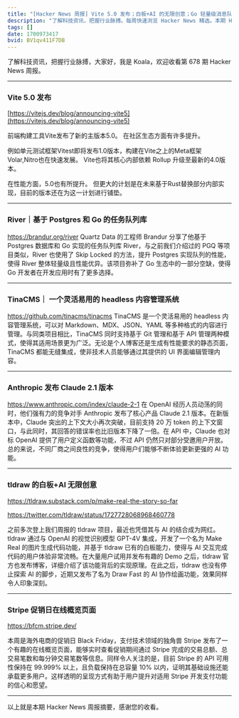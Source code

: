 ```yaml
---
title: "[Hacker News 周报] Vite 5.0 发布；白板+AI 的无限创意；Go 轻量级消息队列"
description: "了解科技资讯，把握行业脉搏。每周快速浏览 Hacker News 精选。本期 Hacker Newsletter 地址：https://mailchi.mp/hackernewsletter/678"
tags: []
date: 1700973417
bvid: BV1qv411F7DB
---
```

了解科技资讯，把握行业脉搏，大家好，我是 Koala，欢迎收看第 678 期 Hacker News 周报。

---
### Vite 5.0 发布
[https://vitejs.dev/blog/announcing-vite5](https://vitejs.dev/blog/announcing-vite5)

前端构建工具Vite发布了新的主版本5.0。 在社区生态方面有许多提升。

例如单元测试框架Vitest即将发布1.0版本，构建在Vite之上的Meta框架Volar,Nitro也在快速发展。 Vite也将其核心内部依赖 Rollup 升级至最新的4.0版本。

在性能方面，5.0也有所提升。 但更大的计划是在未来基于Rust替换部分内部实现，目前的版本还在为这一计划进行铺垫。

---

### River｜基于 Postgres 和 Go 的任务队列库
https://brandur.org/river
Quartz Data 的工程师 Brandur 分享了他基于 Postgres 数据库和 Go 实现的任务队列库 River，与之前我们介绍过的 PGQ 等项目类似，River 也使用了 Skip Locked 的方法，提升 Postgres 实现队列的性能，使得 River 整体轻量级且性能优异。该项目弥补了 Go 生态中的一部分空缺，使得 Go 开发者在开发应用时有了更多选择。

---

### TinaCMS｜ 一个灵活易用的 headless 内容管理系统
https://github.com/tinacms/tinacms
TinaCMS 是一个灵活易用的 headless 内容管理系统，可以对 Markdown、MDX、JSON、YAML 等多种格式的内容进行管理。与同类项目相比，TinaCMS 同时支持基于 Git 管理和基于 API 管理两种模式，使得其适用场景更为广泛。无论是个人博客还是生成有性能要求的静态页面，TinaCMS 都能无缝集成，使非技术人员能够通过其提供的 UI 界面编辑管理内容。

---

### Anthropic 发布 Claude 2.1 版本
https://www.anthropic.com/index/claude-2-1
在 OpenAI 经历人员动荡的同时，他们强有力的竞争对手 Anthropic 发布了核心产品 Claude 2.1 版本。在新版本中，Claude 突出的上下文大小再次突破，目前支持 20 万 token 的上下文窗口，与此同时，其回答的错误率也比旧版本下降了一倍。在 API 中，Claude 也对标 OpenAI 提供了用户定义函数等功能，不过 API 仍然只对部分受邀用户开放。总的来说，不同厂商之间良性的竞争，使得用户们能够不断体验更新更强的 AI 功能。

---

### tldraw 的白板+AI 无限创意
https://tldraw.substack.com/p/make-real-the-story-so-far

https://twitter.com/tldraw/status/1727728068968460778

之前多次登上我们周报的 tldraw 项目，最近也凭借其与 AI 的结合成为网红。tldraw 通过与 OpenAI 的视觉识别模型 GPT-4V 集成，开发了一个名为 Make Real 的图片生成代码功能，并基于 tldraw 已有的白板能力，使得与 AI 交互完成代码的用户体验非常流畅。在大量用户试用并发布有趣的 Demo 之后，tldraw 官方也发布博客，详细介绍了该功能背后的实现原理。在此之后，tldraw 也没有停止探索 AI 的脚步，近期又发布了名为 Draw Fast 的 AI 协作绘画功能，效果同样令人印象深刻。

---

### Stripe 促销日在线概览页面

https://bfcm.stripe.dev/

本周是海外电商的促销日 Black Friday，支付技术领域的独角兽 Stripe 发布了一个有趣的在线概览页面，能够实时查看促销期间通过 Stripe 完成的交易总额、总交易笔数和每分钟交易笔数等信息。同样令人关注的是，目前 Stripe 的 API 可用性保持在 99.999% 以上，且负载保持在总容量 10% 以内，证明其基础设施还能承载更多用户。这样透明的呈现方式有助于用户提升对适用 Stripe 开发支付功能的信心和愿望。

---

以上就是本期 Hacker News 周报摘要，感谢您的收看。


